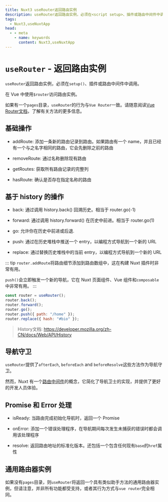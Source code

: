 ```yaml
---
title: Nuxt3 useRouter返回路由实例
description: useRouter返回路由实例，必须在<script setup>、插件或路由中间件中调用。在 Vue 中使用$router访问路由实例。
tags: 
  - Nuxt3,useNuxtApp
head:
  - - meta
    - name: keywords
      content: Nuxt3,useNuxtApp
---
```


# `useRouter` - 返回路由实例

`useRouter`返回路由实例，必须在`setup()`、插件或路由中间件中调用。

在 Vue 中使用`$router`访问路由实例。

如果有一个`pages`目录，`useRouter`的行为与`Vue Router`一致。请随意阅读[Vue Router文档](https://router.vuejs.org/zh/api/#addroute)，了解有关方法的更多信息。

## 基础操作

- addRoute: 添加一条新的路由记录到路由。如果路由有一个 name，并且已经有一个与之名字相同的路由，它会先删除之前的路由

- removeRoute: 通过名称删除现有路由

- getRoutes: 获取所有路由记录的完整列

- hasRoute: 确认是否存在指定名称的路由


## 基于 history 的操作

- back: 通过调用 history.back() 回溯历史。相当于 router.go(-1)

- forward: 通过调用 history.forward() 在历史中前进。相当于 router.go(1)

- go: 允许你在历史中前进或后退.

- push: 通过在历史堆栈中推送一个 entry，以编程方式导航到一个新的 URL

- replace: 通过替换历史堆栈中的当前 entry，以编程方式导航到一个新的 URL

::: tip
`router.addRoute`将路由细节添加到路由数组中，这在构建 Nuxt 插件时非常有用。

`push()`会立即触发一个新的导航，它在 Nuxt 页面组件、Vue 组件和`composable`中非常有用。
:::

```js
const router = useRouter();
router.back();
router.forward();
router.go();
router.push({ path: "/home" });
router.replace({ hash: "#bio" });
```

> History文档: https://developer.mozilla.org/zh-CN/docs/Web/API/History

## 导航守卫

`useRouter`提供了`afterEach`, `beforeEach` and `beforeResolve`这些方法作为导航守卫。

然而，Nuxt 有一个[路由中间件](/nuxt3/directory-middleware)的概念，它简化了导航卫士的实现，并提供了更好的开发人员体验。

## Promise 和 Error 处理

- isReady: 当路由完成初始化导航时，返回一个 Promise

- onError: 添加一个错误处理程序，在导航期间每次发生未捕获的错误时都会调用该处理程序

- resolve: 返回路由地址的标准化版本。还包括一个包含任何现有`base`的`href`属性

## 通用路由器实例

如果没有`pages`目录，则`useRouter`将返回一个具有类似助手方法的通用路由器实例，但请注意，并非所有功能都受支持，或者其行为方式与`vue router`完全相同。